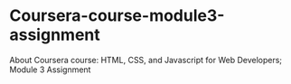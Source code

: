 # Coursera-course-module3-assignment
About Coursera course: HTML, CSS, and Javascript for Web Developers; Module 3 Assignment
